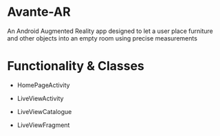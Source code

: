 # Avante-AR
An Android Augmented Reality app designed to let a user place furniture and other objects into an empty room using precise measurements

# Functionality & Classes
* HomePageActivity

* LiveViewActivity

* LiveViewCatalogue

* LiveViewFragment
